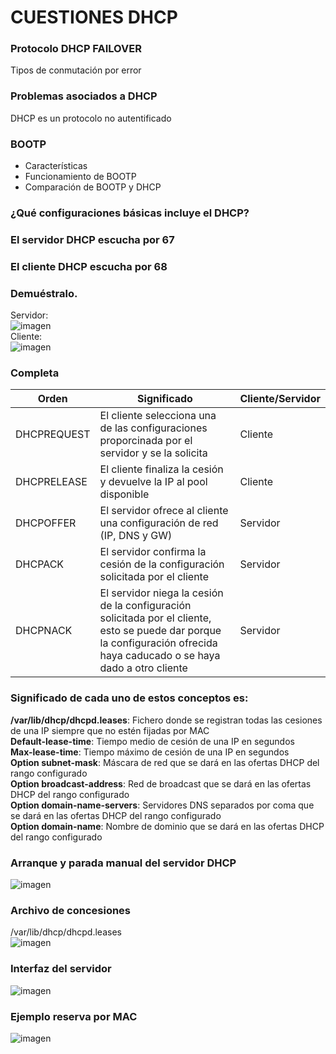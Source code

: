 # CUESTIONES DHCP

### Protocolo DHCP FAILOVER 
Tipos de conmutación por error

### Problemas asociados a DHCP
DHCP es un protocolo no autentificado

### BOOTP
- Características
- Funcionamiento de BOOTP
- Comparación de BOOTP y DHCP

### ¿Qué configuraciones básicas incluye el DHCP?

### El servidor DHCP escucha por 67
### El cliente DHCP escucha por 68
### Demuéstralo.
Servidor:  
![imagen](https://github.com/user-attachments/assets/0fb2025b-a853-44c1-b46f-09c10a72907d)  
Cliente:  
![imagen](https://github.com/user-attachments/assets/78475a0a-995c-4731-b9ce-f07a2726369b)  

### Completa
| Orden | Significado | Cliente/Servidor |
|--------|--------|--------|
| DHCPREQUEST | El cliente selecciona una de las configuraciones proporcinada por el servidor y se la solicita | Cliente |
| DHCPRELEASE | El cliente finaliza la cesión y devuelve la IP al pool disponible | Cliente |
| DHCPOFFER | El servidor ofrece al cliente una configuración de red (IP, DNS y GW) | Servidor |
| DHCPACK | El servidor confirma la cesión de la configuración solicitada por el cliente | Servidor |
| DHCPNACK | El servidor niega la cesión de la configuración solicitada por el cliente, esto se puede dar porque la configuración ofrecida haya caducado o se haya dado a otro cliente | Servidor |

### Significado de cada uno de estos conceptos es:
**/var/lib/dhcp/dhcpd.leases**: Fichero donde se registran todas las cesiones de una IP siempre que no estén fijadas por MAC  
**Default-lease-time**: Tiempo medio de cesión de una IP en segundos  
**Max-lease-time**: Tiempo máximo de cesión de una IP en segundos  
**Option subnet-mask**: Máscara de red que se dará en las ofertas DHCP del rango configurado  
**Option broadcast-address**: Red de broadcast que se dará en las ofertas DHCP del rango configurado  
**Option domain-name-servers**: Servidores DNS separados por coma que se dará en las ofertas DHCP del rango configurado   
**Option domain-name**: Nombre de dominio que se dará en las ofertas DHCP del rango configurado  

### Arranque y parada manual del servidor DHCP
![imagen](https://github.com/user-attachments/assets/9934f7de-fcd0-42d8-b8bd-aeb8ac1ae8d4)

### Archivo de concesiones
/var/lib/dhcp/dhcpd.leases  
![imagen](https://github.com/user-attachments/assets/b5af9235-e381-42f5-901d-0c222bb934bc)

### Interfaz del servidor
![imagen](https://github.com/user-attachments/assets/ec4a6d50-01a9-4e83-9ae6-1c754cccc18b)

### Ejemplo reserva por MAC
![imagen](https://github.com/user-attachments/assets/326a7d96-a3bf-4f91-9a02-a4ed7645be79)
